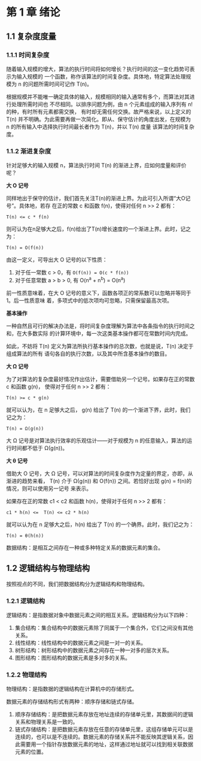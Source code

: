 # 第 1 章 绪论

## 1.1 复杂度度量

### 1.1.1 时间复杂度

随着输入规模的增大，算法的执行时间将如何增长？执行时间的这一变化趋势可表示为输入规模的
一个函数，称作该算法的时间复杂度。具体地，特定算法处理规模为 n 的问题所需时间可记作 T(n)。     

根据规模并不能唯一确定具体的输入，规模相同的输入通常有多个，而算法对其进行处理所需时间也
不尽相同。以排序问题为例，由 n 个元素组成的输入序列有 n! 的种，有时所有元素都需交换，
有时却无需任何交换。故严格来说，以上定义的 T(n) 并不明确。为此需要再做一次简化。即从、保守估计的角度出发，在规模为 n 的所有输入中选择执行时间最长者作为 T(n)，并以 T(n) 度量
该算法的时间复杂度。    

### 1.1.2 渐进复杂度

针对足够大的输入规模 n，算法执行时间 T(n) 的渐进上界，应如何度量和评价呢？    

**大 O 记号**     

同样地出于保守的估计，我们首先关注T(n)的渐进上界。为此可引入所谓“大O记号”。具体地，若存
在正的常数 c 和函数 f(n)，使得对任何 n >> 2 都有：    

`T(n) <= c * f(n)`     

则可认为在n足够大之后，f(n)给出了T(n)增长速度的一个渐进上界。此时，记之为：   

`T(n) = O(f(n))`     

由这一定义，可导出大 O 记号的以下性质：   

1. 对于任一常数 c > 0，有 `O(f(n)) = O(c * f(n))`
2. 对于任意常数 a > b > 0, 有 O(n<sup>a</sup> + n<sup>b</sup>) = O(n<sup>a</sup>)    

前一性质意味着，在大 O 记号的意义下，函数各项正的常系数可以忽略并等同于 1。后一性质意味
着，多项式中的低次项均可忽略，只需保留最高次项。   

**基本操作**    

一种自然且可行的解决办法是，将时间复杂度理解为算法中各条指令的执行时间之和，在大多数实际
的计算环境中，每一次这类基本操作都可在常数时间内完成。    

如此，不妨将 T(n) 定义为算法所执行基本操作的总次数，也就是说，T(n) 决定于组成算法的所有
语句各自的执行次数，以及其中所含基本操作的数目。   

**大 Ω 记号**    

为了对算法的复杂度最好情况作出估计，需要借助另一个记号。如果存在正的常数 c 和函数 g(n)，
使得对于任何 n >> 2 都有：    

`T(n) >= c * g(n)`    

就可以认为，在 n 足够大之后， g(n) 给出了 T(n) 的一个渐进下界，此时，我们记之为：    

`T(n) = Ω(g(n))`     

大 Ω 记号是对算法执行效率的乐观估计——对于规模为 n 的任意输入，算法的运行时间都不低于
Ω(g(n))。    

**大 θ 记号**    

借助大 O 记号，大 Ω 记号，可以对算法的时间复杂度作为定量的界定，亦即，从渐进的趋势来看，
T(n) 介于 Ω(g(n)) 和 O(f(n)) 之间。若恰好出现 g(n) = f(n)的情况，则可以使用另一记号
来表示。    

如果存在正的常数 c1 < c2 和函数 h(n)，使得对于任何 n >> 2 都有：    

`c1 * h(n) <=  T(n) <= c2 * h(n)`    

就可以认为在 n 足够大之后，h(n) 给出了 T(n) 的一个确界。此时，我们记之为：   

`T(n) = θ(h(n))`    

数据结构：是相互之间存在一种或多种特定关系的数据元素的集合。    

## 1.2 逻辑结构与物理结构

按照视点的不同，我们把数据结构分为逻辑结构和物理结构。

### 1.2.1 逻辑结构

逻辑结构：是指数据对象中数据元素之间的相互关系。逻辑结构分为以下四种：    

1. 集合结构：集合结构中的数据元素除了同属于一个集合外，它们之间没有其他关系。
2. 线性结构：线性结构中的数据元素之间是一对一的关系。
3. 树形结构：树形结构中的数据元素之间存在一种一对多的层次关系。
4. 图形结构：图形结构的数据元素是多对多的关系。       

### 1.2.2 物理结构

物理结构：是指数据的逻辑结构在计算机中的存储形式。    

数据元素的存储结构形式有两种：顺序存储和链式存储。    

1. 顺序存储结构：是把数据元素存放在地址连续的存储单元里，其数据间的逻辑关系和物理关系是一致的。
2. 链式存储结构：是把数据元素存放在任意的存储单元里，这组存储单元可以是连续的，也可以是不连续的。数据元素的存储关系并不能反映其逻辑关系，因此需要用一个指针存放数据元素的地址，这样通过地址就可以找到相关联数据元素的位置。      
